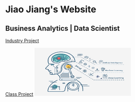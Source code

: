 # Jiao Jiang's Website
## Business Analytics | Data Scientist

[Industry Project](/code/index.md)


 
[Class Project](/class_project/index.md)
<img src="/assets/img/github1.jpg" width="300" height="150" class="img-responsive" alt=""> 
